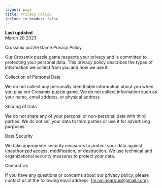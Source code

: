 ```yaml
---
layout: page
title: Privacy Policy
include_in_header: false
---
```


**Last updated**  
March 20 2023

Crossmix puzzle Game Privacy Policy

Our Crossmix puzzle game respects your privacy and is committed to protecting your personal data. This privacy policy describes the types of information we collect from you and how we use it.

Collection of Personal Data

We do not collect any personally identifiable information about you when you play our Crossmix puzzle game. We do not collect information such as your name, email address, or physical address.

Sharing of Data

We do not share any of your personal or non-personal data with third parties. We do not sell your data to third parties or use it for advertising purposes.

Data Security

We take appropriate security measures to protect your data against unauthorized access, modification, or destruction. We use technical and organizational security measures to protect your data.


Contact Us

If you have any questions or concerns about our privacy policy, please contact us at the following email address: [m.aminearous@gmail.com].
